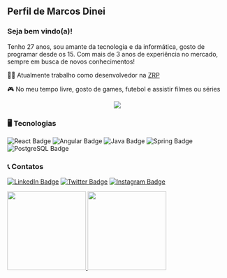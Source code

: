 ## Perfil de Marcos Dinei

### Seja bem vindo(a)!
Tenho 27 anos, sou amante da tecnologia e da informática, gosto de programar desde os 15. Com mais de 3 anos de experiência no mercado, sempre em busca de novos conhecimentos!

🧑‍💻 Atualmente trabalho como desenvolvedor na [ZRP](https://gcti.parnamirim.rn.gov.br/)

🎮 No meu tempo livre, gosto de games, futebol e assistir filmes ou séries

<div id="header" align="center">
  <img src="https://media.giphy.com/media/v1.Y2lkPTc5MGI3NjExMDU2MDdjYjBiMWQ4YWMxOTUwOWI4ZWMzNmFiYzAwNjJlOGE4ZTkzNiZjdD1n/zOvBKUUEERdNm/giphy.gif"/>
</div>

### 🖥️ Tecnologias
![React Badge](https://img.shields.io/badge/React-20232A?style=for-the-badge&logo=react&logoColor=61DAFB)
![Angular Badge](https://img.shields.io/badge/Angular-DD0031?style=for-the-badge&logo=angular&logoColor=white)
![Java Badge](https://img.shields.io/badge/Java-ED8B00?style=for-the-badge&logo=openjdk&logoColor=white)
![Spring Badge](https://img.shields.io/badge/Spring-6DB33F?style=for-the-badge&logo=spring&logoColor=white)
![PostgreSQL Badge](https://img.shields.io/badge/PostgreSQL-316192?style=for-the-badge&logo=postgresql&logoColor=white)

### 📞 Contatos
[![LinkedIn Badge](https://img.shields.io/badge/LinkedIn-0077B5?style=for-the-badge&logo=linkedin&logoColor=white)](https://www.linkedin.com/in/marcos-dinei-444738194/)
[![Twitter Badge](https://img.shields.io/badge/Twitter-1DA1F2?style=for-the-badge&logo=twitter&logoColor=white)](https://twitter.com/marcos_dinei)
[![Instagram Badge](https://img.shields.io/badge/Instagram-E4405F?style=for-the-badge&logo=instagram&logoColor=white)](https://www.instagram.com/marcosdinei/)

<div>
  <a href="https://github.com/marcosdinei">
  <img height="180em" src="https://github-readme-stats.vercel.app/api/top-langs/?username=marcosdinei&layout=compact&langs_count=7&theme=apprentice"/>
  <img height="180em" src="https://github-readme-stats.vercel.app/api?username=marcosdinei&show_icons=true&theme=apprentice&include_all_commits=true&count_private=true"/>
</div>

